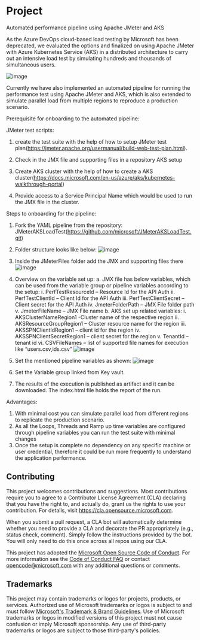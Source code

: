 # Project

Automated performance pipeline using Apache JMeter and AKS

As the Azure DevOps cloud-based load testing by Microsoft has been deprecated, we evaluated the options and finalized on using Apache JMeter with Azure Kubernetes Service (AKS) in a distributed architecture to carry out an intensive load test by simulating hundreds and thousands of simultaneous users.
 
 ![image](https://user-images.githubusercontent.com/81369583/114204849-499b3b00-9977-11eb-811d-2c2ff7248f11.png)


Currently we have also implemented an automated pipeline for running the performance test using Apache JMeter and AKS, which is also extended to simulate parallel load from multiple regions to reproduce a production scenario.

Prerequisite for onboarding to the automated pipeline:

JMeter test scripts:
  1.	create the test suite with the help of how to setup JMeter test plan(https://jmeter.apache.org/usermanual/build-web-test-plan.html).
  2.	Check in the JMX file and supporting files in a repository
AKS setup 

  1.	Create  AKS cluster with the help of how to create a AKS cluster(https://docs.microsoft.com/en-us/azure/aks/kubernetes-walkthrough-portal)
  2.	Provide access to a Service Principal Name which would be used to run the JMX file in the cluster.

Steps to onboarding for the pipeline:
  1.	Fork the YAML pipeline from the repository:  JMeterAKSLoadTest(https://github.com/microsoft/JMeterAKSLoadTest.git)
  2.	Folder structure looks like below:
    ![image](https://user-images.githubusercontent.com/81369583/114205274-bf9fa200-9977-11eb-9588-3185151bb711.png)
 

  
  3.	Inside the JMeterFiles folder add the JMX and supporting files there
    ![image](https://user-images.githubusercontent.com/81369583/114205337-d34b0880-9977-11eb-9b79-d728989469b0.png)


  4.	Overview on the variable set up:
    a.	JMX file has below variables, which can be used from the variable group or pipeline variables according to the setup:
        i.	PerfTestResourceId – Resource Id for the API Auth 
        ii.	PerfTestClientId – Client Id for the API Auth
        iii.	PerfTestClientSecret – Client secret for the API Auth
        iv.	JmeterFolderPath – JMX File folder path
        v.	JmeterFileName – JMX File name
    b.	AKS set up related variables:
        i.	AKSClusterNameRegion1 -Cluster name of the respective region
        ii.	AKSResourceGroupRegion1 – Cluster resource name for the region
        iii.	AKSSPNClientIdRegion1 – client id for the region
        iv.	AKSSPNClientSecretRegion1 – client secret for the region
        v.	TenantId – tenant id
        vi.	CSVFileNames – list of supported file names for execution like “users.csv,ids.csv”
            ![image](https://user-images.githubusercontent.com/81369583/114205527-0097b680-9978-11eb-90a4-45bd8c0a7326.png)
  5.	Set the mentioned pipeline variables as shown:
      ![image](https://user-images.githubusercontent.com/81369583/114205558-08575b00-9978-11eb-8b1c-999b00f8e924.png)

  6.	Set the Variable group linked from Key vault.     

  7.	The results of the execution is published as artifact and it can be downloaded. The index.html file holds the report of the run.

Advantages:
  1.	With minimal cost you can simulate parallel load from different regions to replicate the production scenario.
  2.	As all the Loops, Threads and Ramp up time variables are configured through pipeline variables you can run the test suite with minimal changes
  3.	Once the setup is complete no dependency on any specific machine or user credential, therefore it could be run more frequently to understand the application performance.	
  
## Contributing

This project welcomes contributions and suggestions.  Most contributions require you to agree to a
Contributor License Agreement (CLA) declaring that you have the right to, and actually do, grant us
the rights to use your contribution. For details, visit https://cla.opensource.microsoft.com.

When you submit a pull request, a CLA bot will automatically determine whether you need to provide
a CLA and decorate the PR appropriately (e.g., status check, comment). Simply follow the instructions
provided by the bot. You will only need to do this once across all repos using our CLA.

This project has adopted the [Microsoft Open Source Code of Conduct](https://opensource.microsoft.com/codeofconduct/).
For more information see the [Code of Conduct FAQ](https://opensource.microsoft.com/codeofconduct/faq/) or
contact [opencode@microsoft.com](mailto:opencode@microsoft.com) with any additional questions or comments.

## Trademarks

This project may contain trademarks or logos for projects, products, or services. Authorized use of Microsoft 
trademarks or logos is subject to and must follow 
[Microsoft's Trademark & Brand Guidelines](https://www.microsoft.com/en-us/legal/intellectualproperty/trademarks/usage/general).
Use of Microsoft trademarks or logos in modified versions of this project must not cause confusion or imply Microsoft sponsorship.
Any use of third-party trademarks or logos are subject to those third-party's policies.
